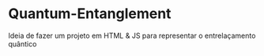 # Quantum-Entanglement
Ideia de fazer um projeto em HTML &amp; JS para representar o entrelaçamento quântico
